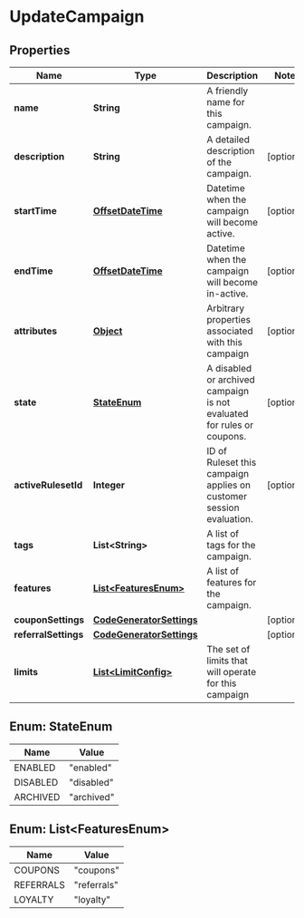 
# UpdateCampaign

## Properties
Name | Type | Description | Notes
------------ | ------------- | ------------- | -------------
**name** | **String** | A friendly name for this campaign. | 
**description** | **String** | A detailed description of the campaign. |  [optional]
**startTime** | [**OffsetDateTime**](OffsetDateTime.md) | Datetime when the campaign will become active. |  [optional]
**endTime** | [**OffsetDateTime**](OffsetDateTime.md) | Datetime when the campaign will become in-active. |  [optional]
**attributes** | [**Object**](.md) | Arbitrary properties associated with this campaign |  [optional]
**state** | [**StateEnum**](#StateEnum) | A disabled or archived campaign is not evaluated for rules or coupons.  |  [optional]
**activeRulesetId** | **Integer** | ID of Ruleset this campaign applies on customer session evaluation. |  [optional]
**tags** | **List&lt;String&gt;** | A list of tags for the campaign. | 
**features** | [**List&lt;FeaturesEnum&gt;**](#List&lt;FeaturesEnum&gt;) | A list of features for the campaign. | 
**couponSettings** | [**CodeGeneratorSettings**](CodeGeneratorSettings.md) |  |  [optional]
**referralSettings** | [**CodeGeneratorSettings**](CodeGeneratorSettings.md) |  |  [optional]
**limits** | [**List&lt;LimitConfig&gt;**](LimitConfig.md) | The set of limits that will operate for this campaign | 


<a name="StateEnum"></a>
## Enum: StateEnum
Name | Value
---- | -----
ENABLED | &quot;enabled&quot;
DISABLED | &quot;disabled&quot;
ARCHIVED | &quot;archived&quot;


<a name="List<FeaturesEnum>"></a>
## Enum: List&lt;FeaturesEnum&gt;
Name | Value
---- | -----
COUPONS | &quot;coupons&quot;
REFERRALS | &quot;referrals&quot;
LOYALTY | &quot;loyalty&quot;



